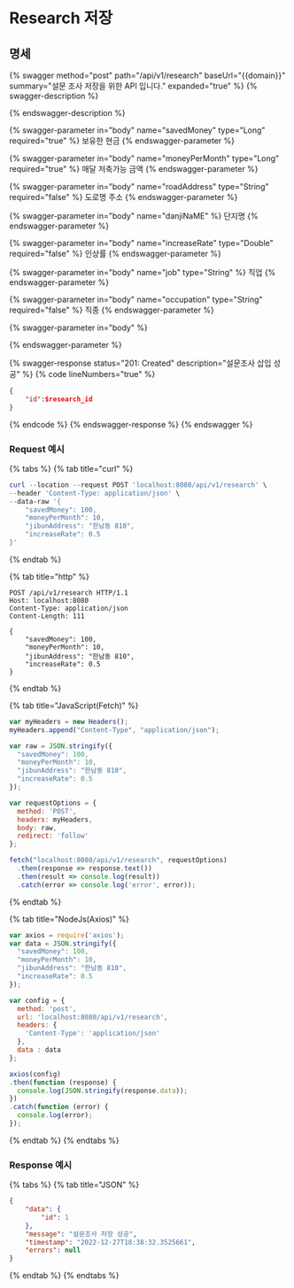 # Research 저장

## 명세

{% swagger method="post" path="/api/v1/research" baseUrl="{{domain}}" summary="설문 조사 저장을 위한 API 입니다." expanded="true" %}
{% swagger-description %}

{% endswagger-description %}

{% swagger-parameter in="body" name="savedMoney" type="Long" required="true" %}
보유한 현금
{% endswagger-parameter %}

{% swagger-parameter in="body" name="moneyPerMonth" type="Long" required="true" %}
매달 저축가능 금액
{% endswagger-parameter %}

{% swagger-parameter in="body" name="roadAddress" type="String" required="false" %}
도로명 주소
{% endswagger-parameter %}

{% swagger-parameter in="body" name="danjiNaME" %}
단지명
{% endswagger-parameter %}

{% swagger-parameter in="body" name="increaseRate" type="Double" required="false" %}
인상률
{% endswagger-parameter %}

{% swagger-parameter in="body" name="job" type="String" %}
직업
{% endswagger-parameter %}

{% swagger-parameter in="body" name="occupation" type="String" required="false" %}
직종
{% endswagger-parameter %}

{% swagger-parameter in="body" %}

{% endswagger-parameter %}

{% swagger-response status="201: Created" description="설문조사 삽입 성공" %}
{% code lineNumbers="true" %}
```json
{
    "id":$research_id
}
```
{% endcode %}
{% endswagger-response %}
{% endswagger %}

### Request 예시

{% tabs %}
{% tab title="curl" %}
```powershell
curl --location --request POST 'localhost:8080/api/v1/research' \
--header 'Content-Type: application/json' \
--data-raw '{
    "savedMoney": 100,
    "moneyPerMonth": 10,
    "jibunAddress": "한남동 810",
    "increaseRate": 0.5
}'
```
{% endtab %}

{% tab title="http" %}
```
POST /api/v1/research HTTP/1.1
Host: localhost:8080
Content-Type: application/json
Content-Length: 111

{
    "savedMoney": 100,
    "moneyPerMonth": 10,
    "jibunAddress": "한남동 810",
    "increaseRate": 0.5
}
```
{% endtab %}

{% tab title="JavaScript(Fetch)" %}
```javascript
var myHeaders = new Headers();
myHeaders.append("Content-Type", "application/json");

var raw = JSON.stringify({
  "savedMoney": 100,
  "moneyPerMonth": 10,
  "jibunAddress": "한남동 810",
  "increaseRate": 0.5
});

var requestOptions = {
  method: 'POST',
  headers: myHeaders,
  body: raw,
  redirect: 'follow'
};

fetch("localhost:8080/api/v1/research", requestOptions)
  .then(response => response.text())
  .then(result => console.log(result))
  .catch(error => console.log('error', error));
```
{% endtab %}

{% tab title="NodeJs(Axios)" %}
```javascript
var axios = require('axios');
var data = JSON.stringify({
  "savedMoney": 100,
  "moneyPerMonth": 10,
  "jibunAddress": "한남동 810",
  "increaseRate": 0.5
});

var config = {
  method: 'post',
  url: 'localhost:8080/api/v1/research',
  headers: { 
    'Content-Type': 'application/json'
  },
  data : data
};

axios(config)
.then(function (response) {
  console.log(JSON.stringify(response.data));
})
.catch(function (error) {
  console.log(error);
});

```
{% endtab %}
{% endtabs %}

### Response 예시

{% tabs %}
{% tab title="JSON" %}
```json
{
    "data": {
        "id": 1
    },
    "message": "설문조사 저장 성공",
    "timestamp": "2022-12-27T18:38:32.3525661",
    "errors": null
}
```
{% endtab %}
{% endtabs %}
